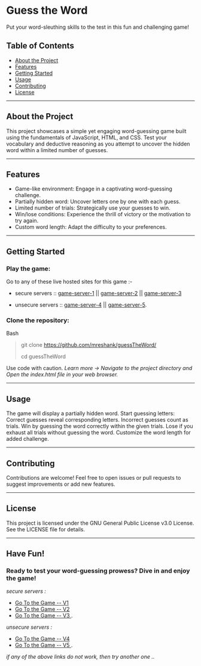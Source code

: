 # Guess the Word

Put your word-sleuthing skills to the test in this fun and challenging game!

## Table of Contents

* <a href="#about-the-project"> About the Project </a>
* <a href="#features"> Features </a>
* <a href="#getting-started"> Getting Started </a>
* <a href="#usage"> Usage </a>
* <a href="#contributing"> Contributing </a>
* <a href="#license"> License </a>

<hr>

## About the Project

This project showcases a simple yet engaging word-guessing game built using the fundamentals of JavaScript, HTML, and CSS. Test your vocabulary and deductive reasoning as you attempt to uncover the hidden word within a limited number of guesses.

<hr>

## Features

* Game-like environment: Engage in a captivating word-guessing challenge.
* Partially hidden word: Uncover letters one by one with each guess.
* Limited number of trials: Strategically use your guesses to win.
* Win/lose conditions: Experience the thrill of victory or the motivation to try again.
* Custom word length: Adapt the difficulty to your preferences.

<hr>

## Getting Started 

### Play the game:
Go to any of these live hosted sites for this game :-

* secure servers  ::  [game-server-1](https://apps.eshank.biz/guess-the-word) || [game-server-2](https://mreshank.github.io/guessTheWord/) || [game-server-3](https://projects.eshank.biz/guess-the-word)

* unsecure servers :: [game-server-4](http://projects.eshank.biz/guess-the-word) || [game-server-5](https://apps.eshank.biz/guess-the-word).

### Clone the repository:
Bash
> git clone https://github.com/mreshank/guessTheWord/
> 
> cd guessTheWord

Use code with caution. <i>Learn more -> Navigate to the project directory and Open the index.html file in your web browser. </i>

<hr>

## Usage 

The game will display a partially hidden word.
Start guessing letters:
Correct guesses reveal corresponding letters.
Incorrect guesses count as trials.
Win by guessing the word correctly within the given trials.
Lose if you exhaust all trials without guessing the word.
Customize the word length for added challenge.

<hr>

## Contributing 

Contributions are welcome! Feel free to open issues or pull requests to suggest improvements or add new features.

<hr>

## License 

This project is licensed under the GNU General Public License v3.0 License. See the LICENSE file for details.

<hr>

## Have Fun! 

### Ready to test your word-guessing prowess? Dive in and enjoy the game!

<em>secure servers :</em></br>
* <a href="https://apps.eshank.biz/guess-the-word"> Go To the Game -- V1 </a> 
* <a href="https://mreshank.github.io/guessTheWord"> Go To the Game -- V2 </a>
* <a href="https://projects.eshank.biz/guess-the-word"> Go To the Game -- V3 </a> .

<em>unsecure servers :</em></br>
* <a href="http://apps.eshank.biz/guess-the-word"> Go To the Game -- V4 </a>
* <a href="http://projects.eshank.biz/guess-the-word"> Go To the Game -- V5 </a> .

<i> if any of the above links do not work, then try another one .. </a>

